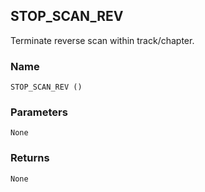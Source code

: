 ## STOP\_SCAN\_REV

Terminate reverse scan within track/chapter.


### Name

`STOP_SCAN_REV ()`


### Parameters

`None`


### Returns

`None
`